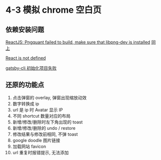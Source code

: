 # 4-3 模拟 chrome 空白页

## 依赖安装问题

[ReactJS: Pngquant failed to build, make sure that libpng-dev is installed](https://stackoverflow.com/questions/51278961/reactjs-pngquant-failed-to-build-make-sure-that-libpng-dev-is-installed)
[同上](https://www.baobangdong.cn/resolve-pngquant-install-failed/)

[React is not defined](https://github.com/gatsbyjs/gatsby/issues/28657)

[gatsby-cli 初始化项目失败](https://github.com/gatsbyjs/gatsby/discussions/32112)

## 还原的功能点

1. 点击弹窗的 overlay, 弹窗出现缩放动效
2. 数字转换成 ip
3. url 是 ip 时 Avatar 显示 IP
4. 不同 shortcut 数量对应的布局
5. 新增/修改/删除时左下角出现的 toast
6. 新增/修改/删除的 undo / restore
7. 修改结果与修改前相同, 不弹 toast
8. google doodle 图片链接
9. 加载网站 favicon
10. url 重复时报错提示, 无法添加
